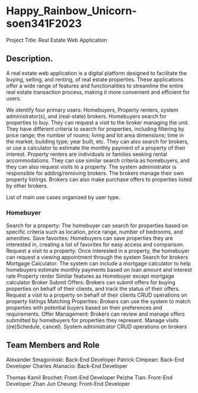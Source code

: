 # Happy_Rainbow_Unicorn-soen341F2023

Project Title: Real Estate Web Application
 
## Description.
A real estate web application is a digital platform designed to facilitate the buying, selling, and renting, of real estate properties. These applications offer a wide range of features and functionalities to streamline the entire real estate transaction process, making it more convenient and efficient for users. 

We identify four primary users: Homebuyers, Property renters,  system administrator(s), and (real-state) brokers. Homebuyers search for properties to buy.  They can request a visit to the broker managing the unit.  They have different criteria to search for properties, including filtering by price range; the number of rooms; living and lot area dimensions; time in the market; building type; year built, etc.  They can also search for brokers, or use a calculator to estimate the monthly payment of a property of their interest.  Property renters are individuals or families seeking rental accommodations.  They can use similar search criteria as homebuyers, and they can also request visits to a property.
The system administrator is responsible for adding/removing brokers.  The brokers manage their own property listings.  Brokers can also make purchase offers to properties listed by other brokers.

List of main use cases organized by user type.

### Homebuyer
Search for a property: The homebuyer can search for properties based on specific criteria such as location, price range, number of bedrooms, and amenities.
Save favorites: Homebuyers can save properties they are interested in, creating a list of favorites for easy access and comparison. 
Request a visit to a property: Once interested in a property, the homebuyer can request a viewing appointment through the system
Search for brokers
Mortgage Calculator: The system can include a mortgage calculator to help homebuyers estimate monthly payments based on loan amount and interest rate
Property renter
Similar features as Homebuyer except mortgage calculator
Broker
Submit Offers: Brokers can submit offers for buying properties on behalf of their clients, and track the status of their offers.
Request a visit to a property on behalf of their clients
CRUD operations on property listings
Matching Properties: Brokers can use the system to match properties with potential buyers based on their preferences and requirements.
Offer Management: Brokers can review and manage offers submitted by homebuyers for properties they represent.
Manage visits ((re)Schedule, cancel). 
System administrator
CRUD operations on brokers

## Team Members and Role
Alexander Smagorinski: Back-End Developer
Patrick Cimpean: Back-End Developer
Charles Atanacio: Back-End Developer

Thomas Kamil Brochet: Front-End Developer
Peizhe Tian: Front-End Developer
Zhan Jun Cheung: Front-End Developer


